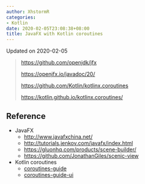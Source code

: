 ```yaml
---
author: XhstormR
categories:
- Kotlin
date: 2020-02-05T23:08:38+08:00
title: JavaFX with Kotlin coroutines
---
```


<!--more-->

Updated on 2020-02-05

> https://github.com/openjdk/jfx
>
> https://openjfx.io/javadoc/20/
>
> https://github.com/Kotlin/kotlinx.coroutines
>
> https://kotlin.github.io/kotlinx.coroutines/

## Reference
* JavaFX
  * http://www.javafxchina.net/
  * http://tutorials.jenkov.com/javafx/index.html
  * https://gluonhq.com/products/scene-builder/
  * https://github.com/JonathanGiles/scenic-view
* Kotlin coroutines
  * [coroutines-guide](https://kotlinlang.org/docs/reference/coroutines/coroutines-guide.html)
  * [coroutines-guide-ui](https://github.com/Kotlin/kotlinx.coroutines/blob/master/ui/coroutines-guide-ui.md)
